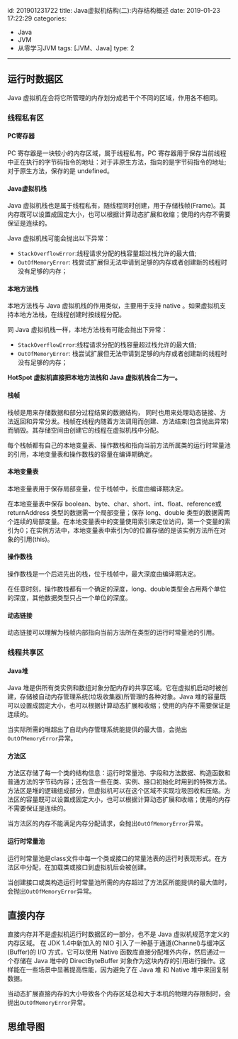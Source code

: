 id: 201901231722
title: Java虚拟机结构(二):内存结构概述
date: 2019-01-23 17:22:29
categories: 
- Java 
- JVM 
- 从零学习JVM
tags: [JVM、Java]
type: 2
---------
## 运行时数据区
Java 虚拟机在会将它所管理的内存划分成若干个不同的区域，作用各不相同。
### 线程私有区

#### PC寄存器
PC 寄存器是一块较小的内存区域，属于线程私有。PC 寄存器用于保存当前线程中正在执行的字节码指令的地址：对于非原生方法，指向的是字节码指令的地址;对于原生方法，保存的是 undefined。

#### Java虚拟机栈
Java 虚拟机栈也是属于线程私有，随线程同时创建，用于存储栈帧(Frame)。其内存既可以设置成固定大小，也可以根据计算动态扩展和收缩；使用的内存不需要保证是连续的。

Java 虚拟机栈可能会抛出以下异常：
- `StackOverflowError`:线程请求分配的栈容量超过栈允许的最大值;
- `OutOfMemoryError`: 栈尝试扩展但无法申请到足够的内存或者创建新的线程时没有足够的内存；

#### 本地方法栈
本地方法栈与 Java 虚拟机栈的作用类似，主要用于支持 native 。如果虚拟机支持本地方法栈，在线程创建时按线程分配。

同 Java 虚拟机栈一样，本地方法栈有可能会抛出下异常：
- `StackOverflowError`:线程请求分配的栈容量超过栈允许的最大值;
- `OutOfMemoryError`: 栈尝试扩展但无法申请到足够的内存或者创建新的线程时没有足够的内存；

**HotSpot 虚拟机直接把本地方法栈和 Java 虚拟机栈合二为一。**

#### 栈帧
栈帧是用来存储数据和部分过程结果的数据结构，
同时也用来处理动态链接、方法返回和异常分发。栈帧在线程内随着方法调用而创建、方法结束(包含抛出异常)而销毁。其存储空间由创建它的线程在虚拟机栈中分配。

每个栈帧都有自己的本地变量表、操作数栈和指向当前方法所属类的运行时常量池的引用，本地变量表和操作数栈的容量在编译期确定。

#### 本地变量表
本地变量表用于保存局部变量，位于栈帧中，长度由编译期决定。

在本地变量表中保存 boolean、byte、char、short、int、float、reference或returnAddress 类型的数据需一个局部变量；保存 long、double 类型的数据需两个连续的局部变量。在本地变量表中的变量使用索引来定位访问，第一个变量的索引为0；在实例方法中，本地变量表中索引为0的位置存储的是该实例方法所在对象的引用(this)。

#### 操作数栈
操作数栈是一个后进先出的栈，位于栈帧中，最大深度由编译期决定。

在任意时刻，操作数栈都有一个确定的深度，long、double类型会占用两个单位的深度，其他数据类型只占一个单位的深度。

#### 动态链接
动态链接可以理解为栈帧内部指向当前方法所在类型的运行时常量池的引用。

### 线程共享区

#### Java堆
Java 堆是供所有类实例和数组对象分配内存的共享区域。它在虚拟机启动时被创建，存储被自动内存管理系统(垃圾收集器)所管理的各种对象。Java 堆的容量既可以设置成固定大小，也可以根据计算动态扩展和收缩；使用的内存不需要保证是连续的。

当实际所需的堆超出了自动内存管理系统能提供的最大值，会抛出`OutOfMemoryError`异常。

#### 方法区
方法区存储了每一个类的结构信息：运行时常量池、字段和方法数据、构造函数和普通方法的字节码内容；还包含一些在类、实例、接口初始化时用到的特殊方法。方法区是堆的逻辑组成部分，但虚拟机可以在这个区域不实现垃圾回收和压缩。方法区的容量既可以设置成固定大小，也可以根据计算动态扩展和收缩；使用的内存不需要保证是连续的。

当方法区的内存不能满足内存分配请求，会抛出`OutOfMemoryError`异常。

#### 运行时常量池
运行时常量池是class文件中每一个类或接口的常量池表的运行时表现形式。在方法区中分配，在加载类或接口到虚拟机后会被创建。

当创建接口或类构造运行时常量池所需的内存超过了方法区所能提供的最大值时，会抛出`OutOfMemoryError`异常。

## 直接内存
直接内存并不是虚拟机运行时数据区的一部分，也不是 Java 虚拟机规范字定义的内存区域。
在 JDK 1.4中新加入的 NIO 引入了一种基于通道(Channel)与缓冲区(Buffer)的 I/O 方式，它可以使用 Native 函数库直接分配堆外内存，然后通过一个存储在 Java 堆中的 DirectByteBuffer 对象作为这块内存的引用进行操作。这样能在一些场景中显著提高性能，因为避免了在 Java 堆 和 Native 堆中来回复制数据。

当动态扩展直接内存的大小导致各个内存区域总和大于本机的物理内存限制时，会抛出`OutOfMemoryError`异常。

## 思维导图
<div class="post-svg-container">
    <object type="image/svg+xml" data="https://file.wf2311.com/2019/01/23/Java虚拟机内存结构.svg"></object>
</div>